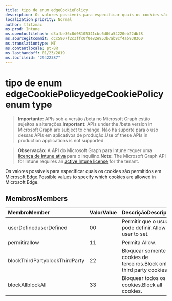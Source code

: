 ```yaml
---
title: tipo de enum edgeCookiePolicy
description: Os valores possíveis para especificar quais os cookies são permitidos em Microsoft Edge.
localization_priority: Normal
author: tfitzmac
ms.prod: Intune
ms.openlocfilehash: d3afbe36c8d08105341cbc6d0fa54220eb22dbf8
ms.sourcegitcommit: dcc5907f2c3ffc0f0e82e953b7ab9cf4ab938360
ms.translationtype: MT
ms.contentlocale: pt-BR
ms.lasthandoff: 01/23/2019
ms.locfileid: "29422387"
---
```

# <a name="edgecookiepolicy-enum-type"></a><span data-ttu-id="7de9a-103">tipo de enum edgeCookiePolicy</span><span class="sxs-lookup"><span data-stu-id="7de9a-103">edgeCookiePolicy enum type</span></span>

> <span data-ttu-id="7de9a-104">**Importante:** APIs sob a versão /beta no Microsoft Graph estão sujeitos a alterações.</span><span class="sxs-lookup"><span data-stu-id="7de9a-104">**Important:** APIs under the /beta version in Microsoft Graph are subject to change.</span></span> <span data-ttu-id="7de9a-105">Não há suporte para o uso dessas APIs em aplicativos de produção.</span><span class="sxs-lookup"><span data-stu-id="7de9a-105">Use of these APIs in production applications is not supported.</span></span>

> <span data-ttu-id="7de9a-106">**Observação:** A API do Microsoft Graph para Intune requer uma [licença de Intune ativa](https://go.microsoft.com/fwlink/?linkid=839381) para o inquilino.</span><span class="sxs-lookup"><span data-stu-id="7de9a-106">**Note:** The Microsoft Graph API for Intune requires an [active Intune license](https://go.microsoft.com/fwlink/?linkid=839381) for the tenant.</span></span>

<span data-ttu-id="7de9a-107">Os valores possíveis para especificar quais os cookies são permitidos em Microsoft Edge.</span><span class="sxs-lookup"><span data-stu-id="7de9a-107">Possible values to specify which cookies are allowed in Microsoft Edge.</span></span>

## <a name="members"></a><span data-ttu-id="7de9a-108">Membros</span><span class="sxs-lookup"><span data-stu-id="7de9a-108">Members</span></span>
|<span data-ttu-id="7de9a-109">Membro</span><span class="sxs-lookup"><span data-stu-id="7de9a-109">Member</span></span>|<span data-ttu-id="7de9a-110">Valor</span><span class="sxs-lookup"><span data-stu-id="7de9a-110">Value</span></span>|<span data-ttu-id="7de9a-111">Descrição</span><span class="sxs-lookup"><span data-stu-id="7de9a-111">Description</span></span>|
|:---|:---|:---|
|<span data-ttu-id="7de9a-112">userDefined</span><span class="sxs-lookup"><span data-stu-id="7de9a-112">userDefined</span></span>|<span data-ttu-id="7de9a-113">0</span><span class="sxs-lookup"><span data-stu-id="7de9a-113">0</span></span>|<span data-ttu-id="7de9a-114">Permitir que o usuário pode definir.</span><span class="sxs-lookup"><span data-stu-id="7de9a-114">Allow the user to set.</span></span>|
|<span data-ttu-id="7de9a-115">permitir</span><span class="sxs-lookup"><span data-stu-id="7de9a-115">allow</span></span>|<span data-ttu-id="7de9a-116">1</span><span class="sxs-lookup"><span data-stu-id="7de9a-116">1</span></span>|<span data-ttu-id="7de9a-117">Permita.</span><span class="sxs-lookup"><span data-stu-id="7de9a-117">Allow.</span></span>|
|<span data-ttu-id="7de9a-118">blockThirdParty</span><span class="sxs-lookup"><span data-stu-id="7de9a-118">blockThirdParty</span></span>|<span data-ttu-id="7de9a-119">2</span><span class="sxs-lookup"><span data-stu-id="7de9a-119">2</span></span>|<span data-ttu-id="7de9a-120">Bloquear somente cookies de terceiros.</span><span class="sxs-lookup"><span data-stu-id="7de9a-120">Block only third party cookies.</span></span>|
|<span data-ttu-id="7de9a-121">blockAll</span><span class="sxs-lookup"><span data-stu-id="7de9a-121">blockAll</span></span>|<span data-ttu-id="7de9a-122">3</span><span class="sxs-lookup"><span data-stu-id="7de9a-122">3</span></span>|<span data-ttu-id="7de9a-123">Bloquear todos os cookies.</span><span class="sxs-lookup"><span data-stu-id="7de9a-123">Block all cookies.</span></span>|




